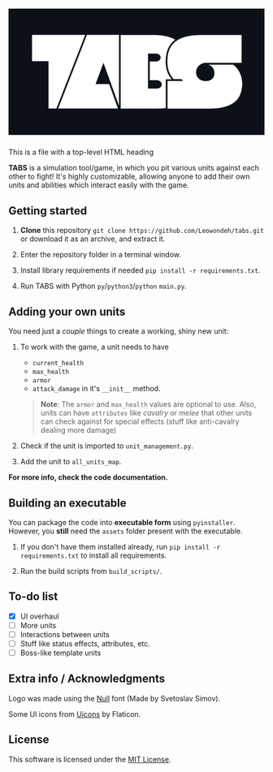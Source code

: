 <h1 align="center"><img src="assets/logos/logo.20.png"/></h1>

This is a file with a top-level HTML heading

**TABS** is a simulation tool/game, in which you pit various units against each other to fight! It's highly customizable, allowing anyone to add their own units and abilities which interact easily with the game.

## Getting started

1. **Clone** this repository ```git clone https://github.com/Leowondeh/tabs.git``` or download it as an archive, and extract it.

2. Enter the repository folder in a terminal window.

3. Install library requirements if needed ```pip install -r requirements.txt```.

4. Run TABS with Python ```py```/```python3```/```python``` ```main.py```.

## Adding your own units

You need just a *couple* things to create a working, shiny new unit:

1. To work with the game, a unit needs to have
    - ```current_health```
    - ```max_health```
    - ```armor```
    - ```attack_damage```
in it's `__init__` method.

    > **Note**: The ```armor``` and ```max_health``` values are optional to use. Also, units can have ```attributes``` like *cavalry* or *melee* that other units can check against for special effects (stuff like anti-cavalry dealing more damage)

2. Check if the unit is imported to ```unit_management.py```.

3. Add the unit to ```all_units_map```.

**For more info, check the code documentation.**

## Building an executable

You can package the code into **executable form** using ```pyinstaller```. However, you **still** need the ```assets``` folder present with the executable.

1. If you don't have them installed already, run ```pip install -r requirements.txt``` to install all requirements.

2. Run the build scripts from ```build_scripts/```.

## To-do list

- [x] UI overhaul
- [ ] More units
- [ ] Interactions between units
- [ ] Stuff like status effects, attributes, etc.
- [ ] Boss-like template units

## Extra info / Acknowledgments

Logo was made using the [Null](https://online-fonts.com/fonts/null) font (Made by Svetoslav Simov).

Some UI icons from [Uicons](https://www.flaticon.com/uicons) by Flaticon.

## License

This software is licensed under the [MIT License](https://en.wikipedia.org/wiki/MIT_License).
